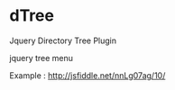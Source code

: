 dTree
=====

Jquery Directory Tree Plugin

jquery tree menu

Example :
http://jsfiddle.net/nnLg07ag/10/

